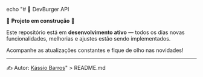 echo "# 🍔 DevBurger API

🚧 **Projeto em construção** 🚧  

Este repositório está em **desenvolvimento ativo** — todos os dias novas funcionalidades, melhorias e ajustes estão sendo implementados.  

Acompanhe as atualizações constantes e fique de olho nas novidades!  

---

✍️ Autor: [Kássio Barros](https://github.com/devkassio)" > README.md
